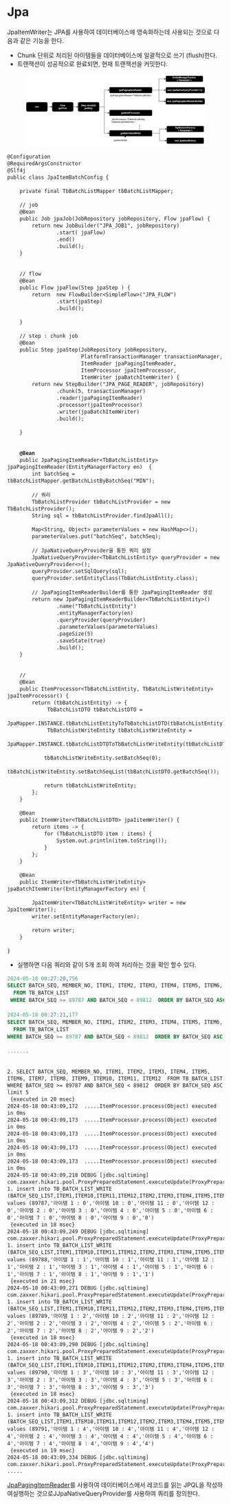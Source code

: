 # Jpa

JpaItemWriter는 JPA를 사용하여 데이터베이스에 영속화하는데 사용되는 것으로 다음과 같은 기능을 한다.

* Chunk 단위로 처리된 아이템들을 데이터베이스에 일괄적으로 쓰기 (flush)한다.
* 트랜잭션이 성공적으로 완료되면, 현재 트랜잭션을 커밋한다.



<figure><img src="../.gitbook/assets/image (389).png" alt=""><figcaption></figcaption></figure>

<pre class="language-java" data-line-numbers><code class="lang-java">@Configuration
@RequiredArgsConstructor
@Slf4j
public class JpaItemBatchConfig {

    private final TbBatchListMapper tbBatchListMapper;

    // job
    @Bean
    public Job jpaJob(JobRepository jobRepository, Flow jpaFlow) {
        return new JobBuilder("JPA_JOB1", jobRepository)
                .start( jpaFlow)
                .end()
                .build();
    }


    // flow
    @Bean
    public Flow jpaFlow(Step jpaStep ) {
        return  new FlowBuilder&#x3C;SimpleFlow>("JPA_FLOW")
                .start(jpaStep)
                .build();

    }

    // step : chunk job
    @Bean
    public Step jpaStep(JobRepository jobRepository,
                        PlatformTransactionManager transactionManager, 
                        ItemReader jpaPagingItemReader,
                        ItemProcessor jpaItemProcessor,
                        ItemWriter jpaBatchItemWriter) {
        return new StepBuilder("JPA_PAGE_READER", jobRepository)
                .chunk(5, transactionManager)
                .reader(jpaPagingItemReader)
                .processor(jpaItemProcessor)
                .writer(jpaBatchItemWriter)
                .build();

    }


<strong>    @Bean
</strong>    public JpaPagingItemReader&#x3C;TbBatchListEntity> jpaPagingItemReader(EntityManagerFactory en)  {
        int batchSeq = tbBatchListMapper.getBatchListByBatchSeq("MIN");

        // 쿼리 
        TbBatchListProvider tbBatchListProvider = new TbBatchListProvider();
        String sql = tbBatchListProvider.findJpaAll();

        Map&#x3C;String, Object> parameterValues = new HashMap&#x3C;>();
        parameterValues.put("batchSeq", batchSeq);
        
        // JpaNativeQueryProvider을 통한 쿼리 설정 
        JpaNativeQueryProvider&#x3C;TbBatchListEntity> queryProvider = new JpaNativeQueryProvider&#x3C;>();
        queryProvider.setSqlQuery(sql);
        queryProvider.setEntityClass(TbBatchListEntity.class);

        // JpaPagingItemReaderBuilder를 통한 JpaPagingItemReader 생성
        return new JpaPagingItemReaderBuilder&#x3C;TbBatchListEntity>()
                .name("TbBatchListEntity")
                .entityManagerFactory(en)
                .queryProvider(queryProvider)
                .parameterValues(parameterValues)
                .pageSize(5)
                .saveState(true)
                .build();
    }
    
    
    // 
    @Bean
    public ItemProcessor&#x3C;TbBatchListEntity, TbBatchListWriteEntity> jpaItemProcessor() {
        return (tbBatchListEntity) -> {
             TbBatchListDTO tbBatchListDTO =
                     JpaMapper.INSTANCE.tbBatchListEntityToTbBatchListDTO(tbBatchListEntity);
             TbBatchListWriteEntity tbBatchListWriteEntity =
                     JpaMapper.INSTANCE.tbBatchListDTOToTbBatchListWriteEntity(tbBatchListDTO);

            tbBatchListWriteEntity.setBatchSeq(0);
            tbBatchListWriteEntity.setBatchSeqList(tbBatchListDTO.getBatchSeq());

            return tbBatchListWriteEntity;
        };
    }

    @Bean
    public ItemWriter&#x3C;TbBatchListDTO> jpaIitemWriter() {
        return items -> {
            for (TbBatchListDTO item : items) {
                System.out.println(item.toString());
            }
        };
    }

    @Bean
    public ItemWriter&#x3C;TbBatchListWriteEntity> jpaBatchItemWriter(EntityManagerFactory en) {

        JpaItemWriter&#x3C;TbBatchListWriteEntity> writer = new JpaItemWriter();
        writer.setEntityManagerFactory(en);

        return writer;
    }

}
</code></pre>

* 실행하면 다음 쿼리와 같이 5개 조회 하여 처리하는 것을 확인 할수 있다.

```sql
2024-05-18 00:27:20,756
SELECT BATCH_SEQ, MEMBER_NO, ITEM1, ITEM2, ITEM3, ITEM4, ITEM5, ITEM6, ITEM7, ITEM8, ITEM9, ITEM10, ITEM11, ITEM12  
  FROM TB_BATCH_LIST  
 WHERE BATCH_SEQ >= 89787 AND BATCH_SEQ < 89812  ORDER BY BATCH_SEQ ASC limit 5 
 
2024-05-18 00:27:21,177  
SELECT BATCH_SEQ, MEMBER_NO, ITEM1, ITEM2, ITEM3, ITEM4, ITEM5, ITEM6, ITEM7, ITEM8, ITEM9, ITEM10, ITEM11, ITEM12  
  FROM TB_BATCH_LIST  
WHERE BATCH_SEQ >= 89787 AND BATCH_SEQ < 89812  ORDER BY BATCH_SEQ ASC limit 5,5

.......
 

```

```
2. SELECT BATCH_SEQ, MEMBER_NO, ITEM1, ITEM2, ITEM3, ITEM4, ITEM5, ITEM6, ITEM7, ITEM8, ITEM9, ITEM10, ITEM11, ITEM12  FROM TB_BATCH_LIST  WHERE BATCH_SEQ >= 89787 AND BATCH_SEQ < 89812  ORDER BY BATCH_SEQ ASC limit 5
 {executed in 20 msec}
2024-05-18 00:43:09,172  .....ItemProcessor.process(Object) executed in 0ms
2024-05-18 00:43:09,173  .....ItemProcessor.process(Object) executed in 0ms
2024-05-18 00:43:09,173  .....ItemProcessor.process(Object) executed in 0ms
2024-05-18 00:43:09,173  .....ItemProcessor.process(Object) executed in 0ms
2024-05-18 00:43:09,173  .....ItemProcessor.process(Object) executed in 0ms
2024-05-18 00:43:09,218 DEBUG [jdbc.sqltiming]  com.zaxxer.hikari.pool.ProxyPreparedStatement.executeUpdate(ProxyPreparedStatement.java:61)
1. insert into TB_BATCH_LIST_WRITE (BATCH_SEQ_LIST,ITEM1,ITEM10,ITEM11,ITEM12,ITEM2,ITEM3,ITEM4,ITEM5,ITEM6,ITEM7,ITEM8,ITEM9,MEMBER_NO) values (89787,'아이템 1 : 0','아이템 10 : 0','아이템 11 : 0','아이템 12 : 0','아이템 2 : 0','아이템 3 : 0','아이템 4 : 0','아이템 5 : 0','아이템 6 : 0','아이템 7 : 0','아이템 8 : 0','아이템 9 : 0','0')
 {executed in 18 msec}
2024-05-18 00:43:09,249 DEBUG [jdbc.sqltiming]  com.zaxxer.hikari.pool.ProxyPreparedStatement.executeUpdate(ProxyPreparedStatement.java:61)
1. insert into TB_BATCH_LIST_WRITE (BATCH_SEQ_LIST,ITEM1,ITEM10,ITEM11,ITEM12,ITEM2,ITEM3,ITEM4,ITEM5,ITEM6,ITEM7,ITEM8,ITEM9,MEMBER_NO) values (89788,'아이템 1 : 1','아이템 10 : 1','아이템 11 : 1','아이템 12 : 1','아이템 2 : 1','아이템 3 : 1','아이템 4 : 1','아이템 5 : 1','아이템 6 : 1','아이템 7 : 1','아이템 8 : 1','아이템 9 : 1','1')
 {executed in 21 msec}
2024-05-18 00:43:09,271 DEBUG [jdbc.sqltiming]  com.zaxxer.hikari.pool.ProxyPreparedStatement.executeUpdate(ProxyPreparedStatement.java:61)
1. insert into TB_BATCH_LIST_WRITE (BATCH_SEQ_LIST,ITEM1,ITEM10,ITEM11,ITEM12,ITEM2,ITEM3,ITEM4,ITEM5,ITEM6,ITEM7,ITEM8,ITEM9,MEMBER_NO) values (89789,'아이템 1 : 2','아이템 10 : 2','아이템 11 : 2','아이템 12 : 2','아이템 2 : 2','아이템 3 : 2','아이템 4 : 2','아이템 5 : 2','아이템 6 : 2','아이템 7 : 2','아이템 8 : 2','아이템 9 : 2','2')
 {executed in 18 msec}
2024-05-18 00:43:09,290 DEBUG [jdbc.sqltiming]  com.zaxxer.hikari.pool.ProxyPreparedStatement.executeUpdate(ProxyPreparedStatement.java:61)
1. insert into TB_BATCH_LIST_WRITE (BATCH_SEQ_LIST,ITEM1,ITEM10,ITEM11,ITEM12,ITEM2,ITEM3,ITEM4,ITEM5,ITEM6,ITEM7,ITEM8,ITEM9,MEMBER_NO) values (89790,'아이템 1 : 3','아이템 10 : 3','아이템 11 : 3','아이템 12 : 3','아이템 2 : 3','아이템 3 : 3','아이템 4 : 3','아이템 5 : 3','아이템 6 : 3','아이템 7 : 3','아이템 8 : 3','아이템 9 : 3','3')
 {executed in 18 msec}
2024-05-18 00:43:09,312 DEBUG [jdbc.sqltiming]  com.zaxxer.hikari.pool.ProxyPreparedStatement.executeUpdate(ProxyPreparedStatement.java:61)
1. insert into TB_BATCH_LIST_WRITE (BATCH_SEQ_LIST,ITEM1,ITEM10,ITEM11,ITEM12,ITEM2,ITEM3,ITEM4,ITEM5,ITEM6,ITEM7,ITEM8,ITEM9,MEMBER_NO) values (89791,'아이템 1 : 4','아이템 10 : 4','아이템 11 : 4','아이템 12 : 4','아이템 2 : 4','아이템 3 : 4','아이템 4 : 4','아이템 5 : 4','아이템 6 : 4','아이템 7 : 4','아이템 8 : 4','아이템 9 : 4','4')
 {executed in 19 msec}
2024-05-18 00:43:09,334 DEBUG [jdbc.sqltiming]  com.zaxxer.hikari.pool.ProxyPreparedStatement.executeUpdate(ProxyPreparedStatement.java:61)
.....
```

[JpaPagingItemReader](https://docs.spring.io/spring-batch/docs/current/api/org/springframework/batch/item/database/JpaPagingItemReader.html)를 사용하여 데이터베이스에서 레코드를 읽는 JPQL을 작성하여실행하는 것으로JJpaNativeQueryProvider를 사용하여 쿼리를 정의한다.

